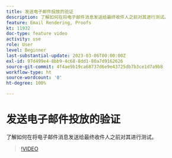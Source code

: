 ```yaml
---
title: 发送电子邮件投放的验证
description: 了解如何在将电子邮件消息发送给最终收件人之前对其进行测试。
feature: Email Rendering, Proofs
kt: 11932
doc-type: feature video
activity: use
role: User
level: Beginner
last-substantial-update: 2023-03-06T00:00:00Z
exl-id: 97d499e4-8bb9-4c68-8dd1-80a7d9162626
source-git-commit: 4f4ae9b19ca68737d6e9e43725db7b3ce1d7a9b8
workflow-type: ht
source-wordcount: '0'
ht-degree: 100%

---
```


# 发送电子邮件投放的验证

了解如何在将电子邮件消息发送给最终收件人之前对其进行测试。

>[!VIDEO](https://video.tv.adobe.com/v/3416038/?quality=12&learn=on)
